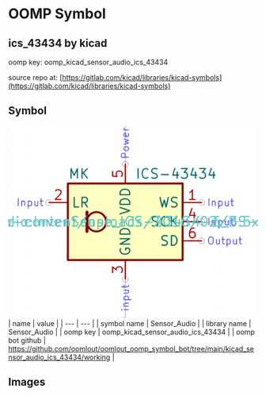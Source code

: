 # OOMP Symbol  
## ics_43434  by kicad  
  
oomp key: oomp_kicad_sensor_audio_ics_43434  
  
source repo at: [https://gitlab.com/kicad/libraries/kicad-symbols](https://gitlab.com/kicad/libraries/kicad-symbols)  
## Symbol  
  
[![working.png](working_600.png)](working.png)  
| name | value | 
| --- | --- | 
| symbol name | Sensor_Audio | 
| library name | Sensor_Audio | 
| oomp key | oomp_kicad_sensor_audio_ics_43434 | 
| oomp bot github | https://github.com/oomlout/oomlout_oomp_symbol_bot/tree/main/kicad_sensor_audio_ics_43434/working | 
## Images  
